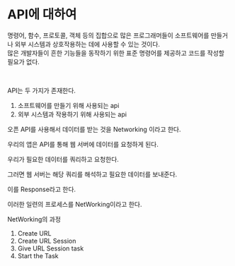 API에 대하여 
===

명령어, 함수, 프로토콜, 객체 등의 집합으로 많은 프로그래머들이 소프트웨어를 만들거나 외부 시스템과 상호작용하는 데에 사용할 수 있는 것이다.    
많은 개발자들이 흔한 기능들을 동작하기 위한 표준 명령어를 제공하고 코드를 작성할 필요가 없다.   

</br>

API는 두 가지가 존재한다. 

1. 소프트웨어를 만들기 위해 사용되는 api
2. 외부 시스템과 작용하기 위해 사용되는 api

오픈 API를 사용해서 데이터를 받는 것을 Networking 이라고 한다. 

우리의 앱은 API를 통해 웹 서버에 데이터를 요청하게 된다. 

우리가 필요한 데이터를 쿼리하고 요청한다. 

그러면 웹 서버는 해당 쿼리를 해석하고 필요한 데이터를 보내준다. 

이를 Response라고 한다.

이러한 일련의 프로세스를 NetWorking이라고 한다. 

NetWorking의 과정

1. Create URL 
2. Create URL Session 
3. Give URL Session task
4. Start the Task
